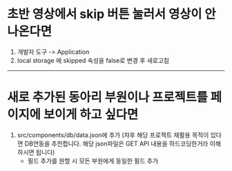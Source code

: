 # 초반 영상에서 skip 버튼 눌러서 영상이 안 나온다면

1. 개발자 도구 -> Application
2. local storage 에 skipped 속성을 false로 변경 후 새로고침

---

# 새로 추가된 동아리 부원이나 프로젝트를 페이지에 보이게 하고 싶다면

1. src/components/db/data.json에 추가 (차후 해당 프로젝트 재활용 목적이 있다면 DB연동을 추천합니다. 해당 json파일은 GET API 내용을 하드코딩한거라 이해하시면 됩니다)
   - 필드 추가를 원할 시 모든 부원에게 동일한 필드 추가
